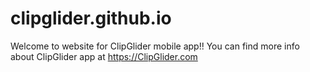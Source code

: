 # clipglider.github.io
Welcome to website for ClipGlider mobile app!!
You can find more info about ClipGlider app at https://ClipGlider.com
